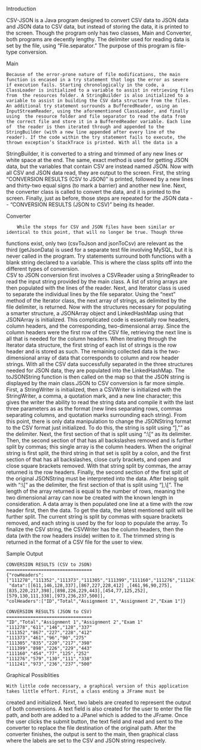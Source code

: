 Introduction
	
  CSV-JSON is a Java program designed to convert CSV data to JSON data and JSON data to CSV data, but instead of storing the data, it is
  printed to the screen. Though the program only has two classes, Main and Converter, both programs are decently lengthy. The 
  delimiter used for reading data is set by the file, using “File.separator.” The purpose of this program is file-type conversion.

Main

    Because of the error-prone nature of file modifications, the main function is encased in a try statement that logs the error as severe   if execution fails. Starting chronologically in the code, a ClassLoader is initialized to a variable to assist in retrieving files from  the resources folder. A StringBuilder is also initialized to a variable to assist in building the CSV data structure from the files. An additional try statement surrounds a BufferedReader, using an InputStreamReader, using the aforementioned ClassLoader, and finally using  the resource folder and file separator to read the data from the correct file and store it in a BufferedReader variable. Each line of  the reader is then iterated through and appended to the StringBuilder (with a new line appended after every line of the reader). If the code within the try statement fails to execute, the thrown exception’s StackTrace is printed. With all the data in a 
StringBuilder, it is converted to a string and trimmed of any new lines or white space at the end. The same, exact method is used 
for getting JSON data, but the variables that contain CSV are instead named JSON. Now with all CSV and JSON data read, they are
output to the screen. First, the string “CONVERSION RESULTS (CSV to JSON)” is printed, followed by a new lines and thirty-two equal 
signs (to mark a barrier) and another new line. Next, the converter class is called to convert the data, and it is printed to the 
screen. Finally, just as before, those steps are repeated for the JSON data -- “CONVERSION RESULTS (JSON to CSV)” being its header.

Converter

    	While the steps for CSV and JSON files have been similar or identical to this point, that will no longer be true. Though three
functions exist, only two (csvToJson and jsonToCsv) are relevant as the third (getJsonData) is used for a separate test file
involving MySQL, but it is never called in the program. Try statements surround both functions with a blank string declared to a 
variable. This is where the class splits off into the different types of conversion.  
CSV to JSON conversion first involves a CSVReader using a StringReader to read the input string provided by the main class.
A list of string arrays are then populated with the lines of the reader. Next, and Iterator class is used to separate the 
individual lines by the file separator. Using the “next” method of the Iterator class, the next array of strings, as delimited
by the file delimiter, is returned. Now with the structures necessary for populating a smarter structure, a JSONArray object and
LinkedHashMap using that JSONArray is initialized. This complicated code is essentially row headers, column headers, and the 
corresponding, two-dimensional array. Since the column headers were the first row of the CSV file, retrieving the next line is
all that is needed for the column headers. When iterating through the Iterator data structure, the first string of each list of
strings is the row header and is stored as such. The remaining collected data is the two-dimensional array of data that
corresponds to column and row header strings. With all the CSV data successfully separated in the three structures needed for 
JSON data, they are populated into the LinkedHashMap. The toJSONString function is then called on the map so that the JSON string
is displayed by the main class.JSON to CSV conversion is far more simple. First, a StringWriter is initialized, then a CSVWriter 
is initialized with the StringWriter, a comma, a quotation mark, and a new line character; this gives the writer the ability to 
read the string data and compile it with the last three parameters as as the format (new lines separating rows, commas separating
columns, and quotation marks surrounding each string). From this point, there is only data manipulation to change the JSONString 
format to the CSV format just initialized. To do this, the string is split using “],\"” as the delimiter. Next, the first section
of that is split using “:\\[“ as its delimiter. Then, the second section of that has all backslashes removed and is further split
by commas; this single array is the column headers. When the original string is first split, the third string in that set is split
by a colon, and the first section of that has all backslashes, close curly brackets, and open and close square brackets removed. 
With that string split by commas, the array returned is the row headers. Finally, the second section of the first split of the
original JSONString must be interpreted into the data. After being split with “:\\[“ as the delimiter, the first section of that 
is split using “],\\[”. The length of the array returned is equal to the number of rows, meaning the two dimensional array can 
now be created with the known length in consideration. A data array is then populated one line at a time with the row header 
first, then the data. To get the data, the latest mentioned split will be further split. The current string is split by commas
with square brackets removed, and each string is used by the for loop to populate the array. To finalize the CSV string, the
CSVWriter has the column headers, then the data (with the row headers inside) written to it. The trimmed string is returned in 
the format of a CSV file for the user to view.

Sample Output

	CONVERSION RESULTS (CSV to JSON)
	================================
	{"rowHeaders":["111278","111352","111373","111305","111399","111160","111276","111241"],
 	 "data":[[611,146,128,337],[867,227,228,412] ,[461,96,90,275],[835,220,217,398],[898,226,229,443],[454,77,125,252],[579,130,111,338],[973,236,237,500]],
  	"colHeaders":["ID","Total","Assignment 1","Assignment 2","Exam 1"]}

	CONVERSION RESULTS (JSON to CSV)
	================================
	"ID","Total","Assignment 1","Assignment 2","Exam 1"
	"111278","611","146","128","337"
	"111352","867","227","228","412"
	"111373","461","96","90","275"
	"111305","835","220","217","398"
	"111399","898","226","229","443"
	"111160","454","77","125","252"
	"111276","579","130","111","338"
	"111241","973","236","237","500"
	
Graphical Possiblities

	With little code neccessary, a graphical version of this application takes little effort. First, a class ending a JFrame must be 
  created and initialized. Next, two labels are created to represent the output of both conversions. A text field is also created for
  the user to enter the file path, and both are added to a JPanel which is added to the JFrame. Once the user clicks the submit button,
  the text field and read and sent to the converter to replace the file destination of the original path. After the converter finishes,
  the output is sent to the main, then graphical class where the labels are set to the CSV and JSON string respecively.
